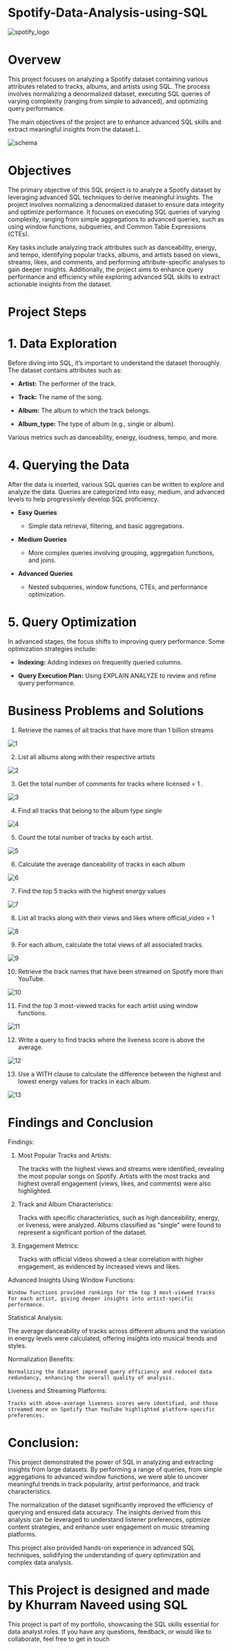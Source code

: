 # Spotify-Data-Analysis-using-SQL

![spotify_logo](https://github.com/user-attachments/assets/eaf081e0-62bd-4ba2-8b7c-a04c53052e16)



# Overvew

This project focuses on analyzing a Spotify dataset containing various attributes related to tracks, albums, and artists using SQL. The process involves normalizing a denormalized dataset, executing SQL queries of varying complexity (ranging from simple to advanced), and optimizing query performance. 

The main objectives of the project are to enhance advanced SQL skills and extract meaningful insights from the dataset.L. 


![schema](https://github.com/user-attachments/assets/b9751837-4948-423e-923a-af130c41646f)

# Objectives

The primary objective of this SQL project is to analyze a Spotify dataset by leveraging advanced SQL techniques to derive meaningful insights. The project involves normalizing a denormalized dataset to ensure data integrity and optimize performance. It focuses on executing SQL queries of varying complexity, ranging from simple aggregations to advanced queries, such as using window functions, subqueries, and Common Table Expressions (CTEs). 

Key tasks include analyzing track attributes such as danceability, energy, and tempo, identifying popular tracks, albums, and artists based on views, streams, likes, and comments, and performing attribute-specific analyses to gain deeper insights. Additionally, the project aims to enhance query performance and efficiency while exploring advanced SQL skills to extract actionable insights from the dataset.


# Project Steps

# 1. Data Exploration
Before diving into SQL, it’s important to understand the dataset thoroughly. The dataset contains attributes such as:

- **Artist:** The performer of the track.

- **Track:** The name of the song.

- **Album:** The album to which the track belongs.

- **Album_type:** The type of album (e.g., single or album).

Various metrics such as danceability, energy, loudness, tempo, and more.

# 4. Querying the Data
   
After the data is inserted, various SQL queries can be written to explore and analyze the data. Queries are categorized into easy, medium, and advanced levels to help progressively develop SQL proficiency.

- **Easy Queries**
  - Simple data retrieval, filtering, and basic aggregations.

- **Medium Queries**
  - More complex queries involving grouping, aggregation functions, and joins.

- **Advanced Queries**
  - Nested subqueries, window functions, CTEs, and performance optimization.

# 5. Query Optimization
   
In advanced stages, the focus shifts to improving query performance. Some optimization strategies include:

- **Indexing:** Adding indexes on frequently queried columns.

- **Query Execution Plan:**  Using EXPLAIN ANALYZE to review and refine query performance.


# Business Problems and Solutions

1. Retrieve the names of all tracks that have more than 1 billion streams
   
![1](https://github.com/user-attachments/assets/5a2f1978-c73a-4307-a69b-f03e22e6921b)

2. List all albums along with their respective artists

![2](https://github.com/user-attachments/assets/91393ba3-e481-4418-ad62-22d2aee0ed9b)

3. Get the total number of comments for tracks where licensed = 1 .

![3](https://github.com/user-attachments/assets/3524a999-59e4-4a3f-a357-79ac6afc1415)

4.  Find all tracks that belong to the album type single

![4](https://github.com/user-attachments/assets/09d82115-82c9-4f09-b5b9-fb18d58c0ca1)

5. Count the total number of tracks by each artist.

![5](https://github.com/user-attachments/assets/87ab84d4-7824-4961-a3f3-844a641b4f15)

6. Calculate the average danceability of tracks in each album

![6](https://github.com/user-attachments/assets/10352e75-f9bc-46b5-aa2c-25e406c29b9f)

7. Find the top 5 tracks with the highest energy values
   
![7](https://github.com/user-attachments/assets/5d3108e3-8ffe-495d-8c0d-7927f0649f25)

8. List all tracks along with their views and likes where official_video = 1

![8](https://github.com/user-attachments/assets/a07b3fe6-f44b-4fd4-bf05-4e6bd9649640)

9. For each album, calculate the total views of all associated tracks.

![9](https://github.com/user-attachments/assets/b92743ee-715d-4429-b75b-1122f0058519)

10. Retrieve the track names that have been streamed on Spotify more than YouTube.

![10](https://github.com/user-attachments/assets/afdfeb8e-af8e-431c-9c35-1bad29c99cb7)

11. Find the top 3 most-viewed tracks for each artist using window functions.

![11](https://github.com/user-attachments/assets/7bd8485f-1c20-44c9-906f-35cdb5f40249)

12. Write a query to find tracks where the liveness score is above the average.

![12](https://github.com/user-attachments/assets/3a073cd7-2c15-40d2-8217-77adb3fed740)

13. Use a WITH clause to calculate the difference between the highest and lowest energy values for tracks in each album.

![13](https://github.com/user-attachments/assets/a257b69e-d12f-4d6f-b694-251ff7e521a8)

# Findings and Conclusion

Findings:

1. Most Popular Tracks and Artists:

     The tracks with the highest views and streams were identified, revealing the most popular songs on Spotify. Artists with the most tracks and highest overall engagement (views, 
     likes, and comments) were also highlighted.
   
     
2. Track and Album Characteristics:

     Tracks with specific characteristics, such as high danceability, energy, or liveness, were analyzed. Albums classified as "single" were found to represent a significant portion of 
     the dataset.

3. Engagement Metrics:

    Tracks with official videos showed a clear correlation with higher engagement, as evidenced by increased views and likes.

Advanced Insights Using Window Functions:

    Window functions provided rankings for the top 3 most-viewed tracks for each artist, giving deeper insights into artist-specific performance.

Statistical Analysis:

   The average danceability of tracks across different albums and the variation in energy levels were calculated, offering insights into musical trends and styles.

Normalization Benefits:

    Normalizing the dataset improved query efficiency and reduced data redundancy, enhancing the overall quality of analysis.

Liveness and Streaming Platforms:

    Tracks with above-average liveness scores were identified, and those streamed more on Spotify than YouTube highlighted platform-specific preferences.

# Conclusion:

This project demonstrated the power of SQL in analyzing and extracting insights from large datasets. By performing a range of queries, from simple aggregations to advanced window functions, we were able to uncover meaningful trends in track popularity, artist performance, and track characteristics. 

The normalization of the dataset significantly improved the efficiency of querying and ensured data accuracy. The insights derived from this analysis can be leveraged to understand listener preferences, optimize content strategies, and enhance user engagement on music streaming platforms. 

This project also provided hands-on experience in advanced SQL techniques, solidifying the understanding of query optimization and complex data analysis.

# This Project is designed and made by Khurram Naveed using SQL

This project is part of my portfolio, showcasing the SQL skills essential for data analyst roles. If you have any questions, feedback, or would like to collaborate, feel free to get in touch


